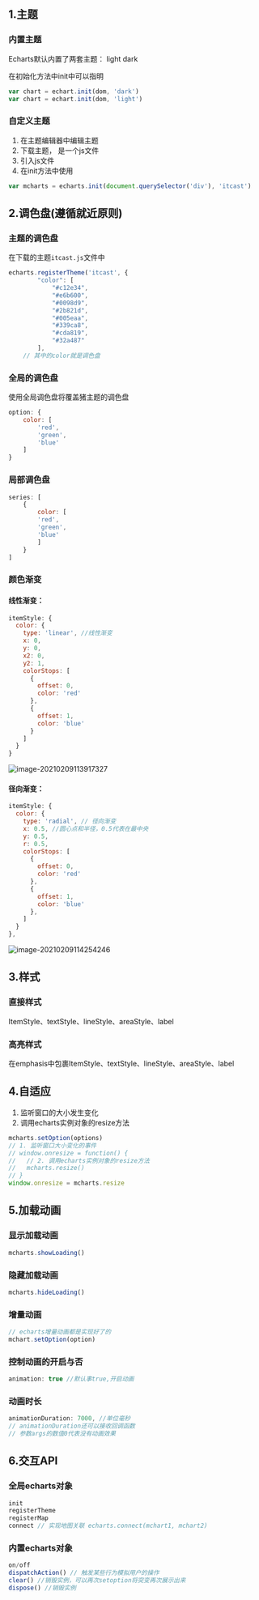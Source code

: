 ## 1.主题

### 内置主题

Echarts默认内置了两套主题： light dark

在初始化方法中init中可以指明

```js
var chart = echart.init(dom, 'dark')
var chart = echart.init(dom, 'light')
```

### 自定义主题

1. 在主题编辑器中编辑主题
2. 下载主题， 是一个js文件
3. 引入js文件
4. 在init方法中使用

```js
var mcharts = echarts.init(document.querySelector('div'), 'itcast')
```

## 2.调色盘(遵循就近原则)

### 主题的调色盘

在下载的主题`itcast.js`文件中

```js
echarts.registerTheme('itcast', {
        "color": [
            "#c12e34",
            "#e6b600",
            "#0098d9",
            "#2b821d",
            "#005eaa",
            "#339ca8",
            "#cda819",
            "#32a487"
        ],
    // 其中的color就是调色盘
```

### 全局的调色盘

使用全局调色盘将覆盖猪主题的调色盘

```js
option: {
 	color: [
        'red',
        'green',
        'blue'
    ]   
}
```

### 局部调色盘

```js
series: [
    {
        color: [ 
        'red',
        'green',
        'blue'
        ]
    }
]
```

### 颜色渐变 

#### 线性渐变：

```js
itemStyle: {
  color: {
    type: 'linear', //线性渐变
    x: 0,
    y: 0,
    x2: 0,
    y2: 1,
    colorStops: [
      {
        offset: 0,
        color: 'red'
      },
      {
        offset: 1,
        color: 'blue'
      }
    ]
  }
}
```

![image-20210209113917327](C:\Users\linwa\AppData\Roaming\Typora\typora-user-images\image-20210209113917327.png)

#### 径向渐变：

```js
itemStyle: {
  color: {
    type: 'radial', // 径向渐变
    x: 0.5, //圆心点和半径，0.5代表在最中央
    y: 0.5,
    r: 0.5,
    colorStops: [
      {
        offset: 0,
        color: 'red'
      },
      {
        offset: 1,
        color: 'blue'
      },
    ]
  }
},
```

![image-20210209114254246](C:\Users\linwa\AppData\Roaming\Typora\typora-user-images\image-20210209114254246.png)

## 3.样式

### 直接样式

ItemStyle、textStyle、lineStyle、areaStyle、label

### 高亮样式

在emphasis中包裹ItemStyle、textStyle、lineStyle、areaStyle、label

## 4.自适应

1. 监听窗口的大小发生变化
2. 调用echarts实例对象的resize方法

```js
mcharts.setOption(options)
// 1. 监听窗口大小变化的事件
// window.onresize = function() {
//   // 2. 调用echarts实例对象的resize方法
//   mcharts.resize()
// }
window.onresize = mcharts.resize
```

## 5.加载动画

### 显示加载动画

```js
mcharts.showLoading()
```

### 隐藏加载动画

```js
mcharts.hideLoading()
```

### 增量动画

```js
// echarts增量动画都是实现好了的
mchart.setOption(option)
```

### 控制动画的开启与否

```js
animation: true //默认事true,开启动画
```

### 动画时长

```js
animationDuration: 7000, //单位毫秒
// animationDuration还可以接收回调函数
// 参数args的数值0代表没有动画效果
```

## 6.交互API

### 全局echarts对象

```js
init 
registerTheme
registerMap
connect // 实现地图关联 echarts.connect(mchart1, mchart2)
```

### 内置echarts对象

```js
on/off
dispatchAction() // 触发某些行为模拟用户的操作
clear() //销毁实例，可以再次setoption将突变再次展示出来
dispose() //销毁实例
```




